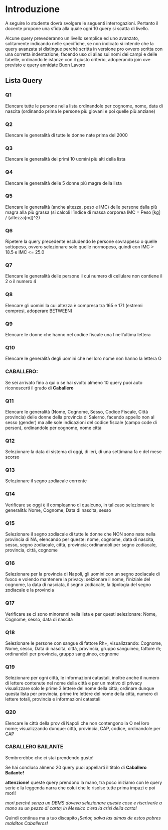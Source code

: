 # Introduzione
A seguire lo studente dovrà svolgere le seguenti interrogazioni. Pertanto il docente propone una sfida alla quale ogni 10 query si scatta di livello.

Alcune query prevederanno un livello semplice ed uno avanzato, solitamente indicando nelle specifiche, se non indicato si intende che la query avanzata si distingue perché scritta in versione pro ovvero scritta con una corretta indentazione, facendo uso di alias sui nomi dei campi e delle tabelle, ordinando le istanze con il giusto criterio, adoperando join ove previsto e query annidate
Buon Lavoro

## Lista Query
### Q1
Elencare tutte le persone nella lista ordinandole per cognome, nome, data di nascita (ordinando prima le persone più giovani e poi quelle più anziane)
### Q2
Elencare le generalità di tutte le donne nate prima del 2000
### Q3
Elencare le generalità dei primi 10 uomini più alti della lista
### Q4
Elencare le generalità delle 5 donne più magre della lista
### Q5
Elencare le generalità (anche altezza, peso e IMC) delle persone dalla più magra alla più grassa (si calcoli l’indice di massa corporea IMC = Peso [kg] / {altezza[m]}^2)
### Q6
Ripetere la query precedente escludendo le persone sovrappeso o quelle sottopeso, ovvero selezionare solo quelle normopeso, quindi con IMC > 18.5 e IMC <= 25.0
### Q7
Elencare le generalità delle persone il cui numero di cellulare non contiene il 2 o il numero 4
### Q8
Elencare gli uomini la cui altezza è compresa tra 165 e 171 (estremi compresi, adoperare BETWEEN)
### Q9
Elencare le donne che hanno nel codice fiscale una I nell’ultima lettera
### Q10
Elencare le generalità degli uomini che nel loro nome non hanno la lettera O
### CABALLERO:
Se sei arrivato fino a qui o se hai svolto almeno 10 query puoi auto riconoscerti il grado di **Caballero**
### Q11
Elencare le generalità (Nome, Cognome, Sesso, Codice Fiscale, Città provincia) delle donne della provincia di Salerno, facendo appello non al sesso (gender) ma alle sole indicazioni del codice fiscale (campo code di person), ordinandole per cognome, nome città
### Q12
Selezionare la data di sistema di oggi, di ieri, di una settimana fa e del mese scorso
### Q13
Selezionare il segno zodiacale corrente
### Q14
Verificare se oggi è il compleanno di qualcuno, in tal caso selezionare le generalità: Nome, Cognome, Data di nascita, sesso
### Q15
Selezionare il segno zodiacale di tutte le donne che NON sono nate nella provincia di NA, elencando per queste: nome, cognome, data di nascita, sesso, segno zodiacale, città, provincia; ordinandoli per segno zodiacale, provincia, città, cognome
### Q16
Selezionare per la provincia di Napoli, gli uomini con un segno zodiacale di fuoco e volendo mantenere la privacy: selzionare il nome, l'iniziale del cognome, la data di nasciata, il segno zodiacale, la tipologia del segno zodiacale e la provincia
### Q17
Verificare se ci sono minorenni nella lista e per questi selezionare: Nome, Cognome, sesso, data di nascita
### Q18
Selezionare le persone con sangue di fattore Rh+, visualizzando: Cognome, Nome, sesso, Data di nascita, città, provincia, gruppo sanguineo, fattore rh; ordinandoli per provincia, gruppo sanguineo, cognome
### Q19
Selezionare per ogni città, le informazioni catastali, inoltre anche il numero di lettere contenute nel nome della città e per un motivo di privacy visualizzare solo le prime 3 lettere del nome della città; ordinare dunque questa lista per provincia, prime tre lettere del nome della città, numero di lettere totali, provincia e informazioni catastali
### Q20
Elencare le città della prov di Napoli che non contengono la O nel loro nome; visualizzando dunque: città, provincia, CAP, codice, ordinandole per CAP
### CABALLERO BAILANTE
Sembrerebbe che ci stai prendendo gusto!

Se hai concluso almeno 20 query puoi appellarti il titolo di **Caballero Bailante!**

**attenzione!** queste query prendono la mano, tra poco iniziamo con le query serie e la leggenda narra che colui che le risolse tutte prima impazì e poi morì!

*morì perché senza un DBMS doveva selezionare queste cose e riscriverle a mano su un pezzo di carta; in Messico c'era la crisi della carta!*

Quindi continua ma a tuo discapito
	*¡Señor, salva las almas de estos pobres malditos Caballeros!*

